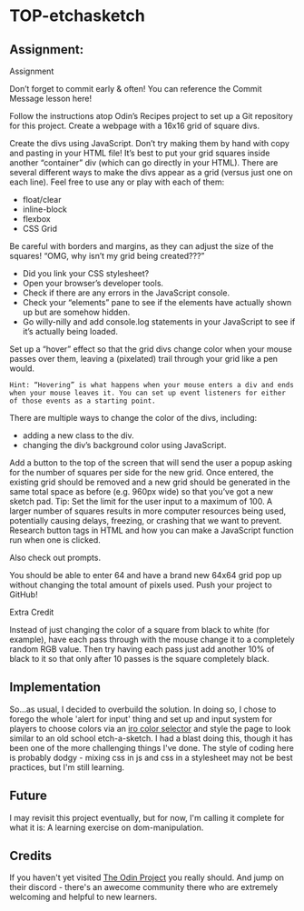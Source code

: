 # TOP-etchasketch

## Assignment:

Assignment

Don’t forget to commit early & often! You can reference the Commit Message lesson here!

Follow the instructions atop Odin’s Recipes project to set up a Git repository for this project.
Create a webpage with a 16x16 grid of square divs.

Create the divs using JavaScript. Don’t try making them by hand with copy and pasting in your HTML file!
It’s best to put your grid squares inside another “container” div (which can go directly in your HTML).
There are several different ways to make the divs appear as a grid (versus just one on each line). Feel free to use any or play with each of them:

- float/clear
- inline-block
- flexbox
- CSS Grid

Be careful with borders and margins, as they can adjust the size of the squares!
“OMG, why isn’t my grid being created???”

- Did you link your CSS stylesheet?
- Open your browser’s developer tools.
- Check if there are any errors in the JavaScript console.
- Check your “elements” pane to see if the elements have actually shown up but are somehow hidden.
- Go willy-nilly and add console.log statements in your JavaScript to see if it’s actually being loaded.

Set up a “hover” effect so that the grid divs change color when your mouse passes over them, leaving a (pixelated) trail through your grid like a pen would.

`Hint: “Hovering” is what happens when your mouse enters a div and ends when your mouse leaves it. You can set up event listeners for either of those events as a starting point.`

There are multiple ways to change the color of the divs, including:

- adding a new class to the div.
- changing the div’s background color using JavaScript.

Add a button to the top of the screen that will send the user a popup asking for the number of squares per side for the new grid. Once entered, the existing grid should be removed and a new grid should be generated in the same total space as before (e.g. 960px wide) so that you’ve got a new sketch pad. Tip: Set the limit for the user input to a maximum of 100. A larger number of squares results in more computer resources being used, potentially causing delays, freezing, or crashing that we want to prevent.
Research button tags in HTML and how you can make a JavaScript function run when one is clicked.

Also check out prompts.

You should be able to enter 64 and have a brand new 64x64 grid pop up without changing the total amount of pixels used.
Push your project to GitHub!

Extra Credit

Instead of just changing the color of a square from black to white (for example), have each pass through with the mouse change it to a completely random RGB value. Then try having each pass just add another 10% of black to it so that only after 10 passes is the square completely black.

## Implementation

So...as usual, I decided to overbuild the solution. In doing so, I chose to forego the whole 'alert for input' thing and set up and input system for players to choose colors via an [iro color selector](https://iro.js.org) and style the page to look similar to an old school etch-a-sketch. I had a blast doing this, though it has been one of the more challenging things I've done. The style of coding here is probably dodgy - mixing css in js and css in a stylesheet may not be best practices, but I'm still learning.

## Future

I may revisit this project eventually, but for now, I'm calling it complete for what it is: A learning exercise on dom-manipulation.

## Credits

If you haven't yet visited [The Odin Project](https://theodinproject.com) you really should. And jump on their discord - there's an awecome community there who are extremely welcoming and helpful to new learners.
